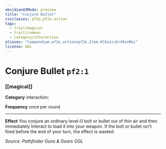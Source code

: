 ```yaml
---
obsidianUIMode: preview
title: "Conjure Bullet"
cssclasses: pf2e,pf2e-action
tags:
  - trait/magical
  - trait/common
  - category/interaction
aliases: "Compendium.pf2e.actionspf2e.Item.KC6o1cvbr45xnMei"
license: OGL
---
```

# Conjure Bullet `pf2:1`

### [[magical]]

**Category** interaction; 




**Frequency** once per round

* * *

**Effect** You conjure an ordinary level-0 bolt or bullet out of thin air and then immediately Interact to load it into your weapon. If the bolt or bullet isn't fired before the end of your turn, the effect is wasted.

*Source: Pathfinder Guns & Gears*
*OGL*